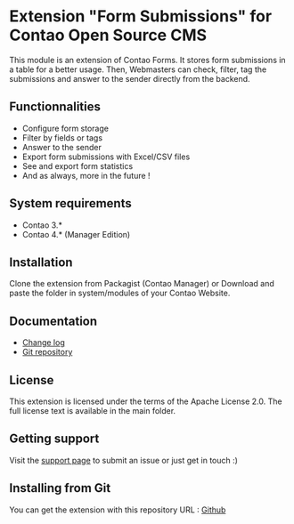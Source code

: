 Extension "Form Submissions" for Contao Open Source CMS
======================

This module is an extension of Contao Forms. It stores form submissions in a table for a better usage.
Then, Webmasters can check, filter, tag the submissions and answer to the sender directly from the backend.  

Functionnalities
-------------------
 * Configure form storage
 * Filter by fields or tags
 * Answer to the sender
 * Export form submissions with Excel/CSV files
 * See and export form statistics
 * And as always, more in the future !

System requirements
-------------------

 * Contao 3.*
 * Contao 4.* (Manager Edition)


Installation
------------

Clone the extension from Packagist (Contao Manager)
or
Download and paste the folder in system/modules of your Contao Website.

Documentation
-------------

 * [Change log][1]
 * [Git repository][2]


License
-------

This extension is licensed under the terms of the Apache License 2.0. The full license text is
available in the main folder.


Getting support
---------------

Visit the [support page][3] to submit an issue or just get in touch :)


Installing from Git
-------------------

You can get the extension with this repository URL : [Github][2]

[1]: CHANGELOG.md
[2]: https://github.com/webexmachina/contao-form-submissions
[3]: https://www.webexmachina.fr/